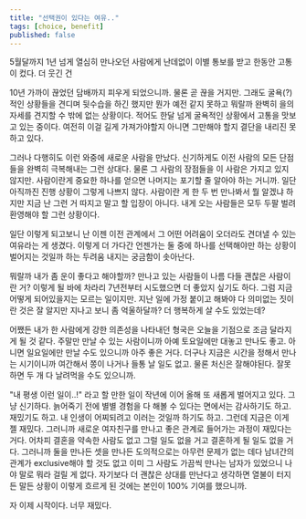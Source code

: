 ```yaml
---
title: "선택권이 있다는 여유.."
tags: [choice, benefit]
published: false
---
```


5월달까지 1년 넘게 열심히 만나오던 사람에게 난데없이 이별 통보를 받고 한동안 고통이 컸다. 더 웃긴 건 

10년 가까이 끊었던 담배까지 피우게 되었으니까. 물론 곧 끊을 거지만. 그래도 굴욕(?)적인 상황들을 견디며 뒷수습을 하긴 했지만 뭔가 예전 같지 못하고 뭐랄까 완벽히 을의 자세를 견지할 수 밖에 없는 상황이다. 적어도 한달 넘게 굴욕적인 상황에서 고통을 맛보고 있는 중이다. 여전히 이걸 길게 가져가야할지 아니면 그만해야 할지 결단을 내리진 못하고 있다.

그러나 다행히도 이런 와중에 새로운 사람을 만났다. 신기하게도 이전 사람의 모든 단점들을 완벽히 극복해내는 그런 상대다. 물론 그 사람의 장점들을 이 사람은 가지고 있지 않지만. 사람이란게 중요한 하나를 얻으면 나머지는 포기할 줄 알아야 하는 거니까. 일단 아직까진 진행 상황이 그렇게 나쁘지 않다. 사람이란 게 한 두 번 만나봐서 뭘 알겠냐 하지만 지금 난 그런 거 따지고 말고 할 입장이 아니다. 내게 오는 사람들은 모두 두팔 벌려 환영해야 할 그런 상황이다. 

일단 이렇게 되고보니 난 이젠 이전 관계에서 그 어떤 어려움이 오더라도 견뎌낼 수 있는 여유라는 게 생겼다. 이렇게 더 가다간 언젠가는 둘 중에 하나를 선택해야만 하는 상황이 벌어지는 것일까 하는 두려움 내지는 궁금함이 솟아난다. 

뭐랄까 내가 좀 운이 좋다고 해야할까? 만나고 있는 사람들이 나름 다들 괜찮은 사람이란 거? 이렇게 될 바에 차라리 7년전부터 시도했으면 더 좋았지 싶기도 하다. 그럼 지금 어떻게 되어있을지는 모르는 일이지만. 지난 일에 가정 붙이고 해봐야 다 의미없는 짓이란 것은 잘 알지만 지나고 보니 좀 억울하달까? 더 행복하게 살 수도 있었는데?

어쨌든 내가 한 사람에게 강한 의존성을 나타내던 형국은 오늘을 기점으로 조금 달라지게 될 것 같다. 주말만 만날 수 있는 사람이니까 아예 토요일에만 대놓고 만나도 좋고. 아니면 일요일에만 만날 수도 있으니까 아주 좋은 거다. 더구나 지금은 시간을 정해서 만나는 시기이니까 여간해서 쫑이 나거나 들통 날 일도 없고. 물론 처신은 잘해야된다. 잘못하면 두 개 다 날려먹을 수도 있으니까.

"내 평생 이런 일이..!" 라고 할 만한 일이 작년에 이어 올해 또 새롭게 벌어지고 있다. 그냥 신기하다. 늙어죽기 전에 별별 경험을 다 해볼 수 있다는 면에서는 감사하기도 하고. 재밌기도 하고. 내 인생이 어찌되려고 이러는 것일까 하기도 하고. 그런데 지금은 이게 젤 재밌다. 그러니까 새로운 여자친구를 만나고 좋은 관계로 들어가는 과정이 재밌다는 거다. 어차피 결혼을 약속한 사람도 없고 그럴 일도 없을 거고 결혼하게 될 일도 없을 거다. 그러니까 둘을 만나든 셋을 만나든 도의적으로는 아무런 문제가 없는 데다 남녀간의 관계가 exclusive해야 할 것도 없고 이미 그 사람도 가끔씩 만나는 남자가 있었으니 나야 말로 뭐라 걸릴 게 없다. 자기보다 더 괜찮은 상대를 만난다고 생각하면 열불이 터지든 말든 상황이 이렇게 흐르게 된 것에는 본인이 100% 기여를 했으니까.

자 이제 시작이다. 너무 재밌다.